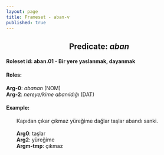 ```yaml
---
layout: page
title: Frameset - aban-v
published: true
---
```

<center><h2>Predicate: <i>aban</i></h2></center>
<h4>Roleset id: aban.01 - Bir yere yaslanmak, dayanmak<br>
<h4>Roles:</h4>
<b>Arg-0</b>: <i>abanan</i>  (NOM) <br>
<b>Arg-2</b>: <i>nereye/kime abanıldığı</i>  (DAT) <br>
<h4>Example:</h4>
&emsp;&emsp;Kapıdan çıkar çıkmaz yüreğime dağlar taşlar abandı sanki.<br><br>
&emsp;&emsp;<b>Arg0</b>:  taşlar<br>
&emsp;&emsp;<b>Arg2</b>:  yüreğime<br>
&emsp;&emsp;<b>Argm-tmp</b>:  çıkmaz<br>
